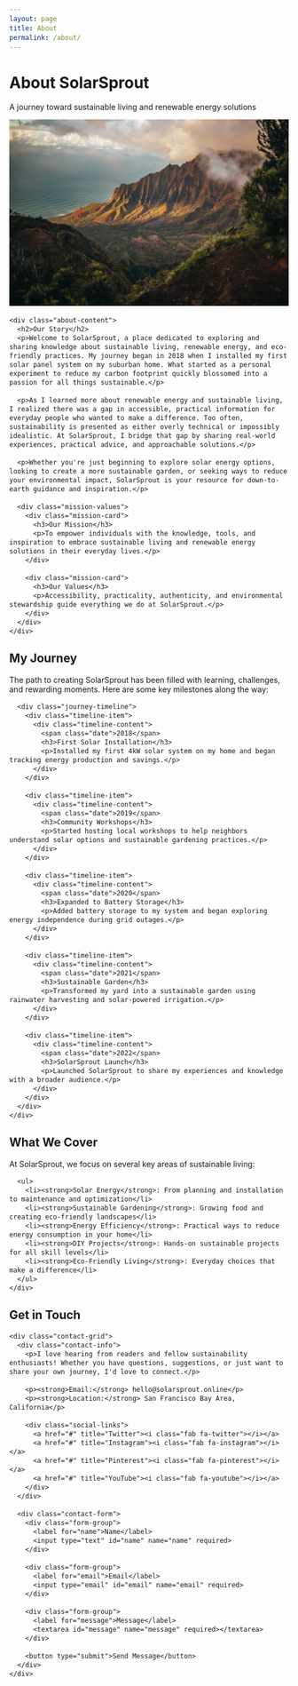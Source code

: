 ```yaml
---
layout: page
title: About
permalink: /about/
---
```


<div class="about-page">
  <div class="about-header">
    <h1>About SolarSprout</h1>
    <p class="subtitle">A journey toward sustainable living and renewable energy solutions</p>
  </div>
  
  <div class="about-section">
    <div class="about-image-container">
      <img src="/assets/images/about-image.jpg" alt="SolarSprout - Sustainable Living">
    </div>
    
    <div class="about-content">
      <h2>Our Story</h2>
      <p>Welcome to SolarSprout, a place dedicated to exploring and sharing knowledge about sustainable living, renewable energy, and eco-friendly practices. My journey began in 2018 when I installed my first solar panel system on my suburban home. What started as a personal experiment to reduce my carbon footprint quickly blossomed into a passion for all things sustainable.</p>
      
      <p>As I learned more about renewable energy and sustainable living, I realized there was a gap in accessible, practical information for everyday people who wanted to make a difference. Too often, sustainability is presented as either overly technical or impossibly idealistic. At SolarSprout, I bridge that gap by sharing real-world experiences, practical advice, and approachable solutions.</p>
      
      <p>Whether you're just beginning to explore solar energy options, looking to create a more sustainable garden, or seeking ways to reduce your environmental impact, SolarSprout is your resource for down-to-earth guidance and inspiration.</p>
      
      <div class="mission-values">
        <div class="mission-card">
          <h3>Our Mission</h3>
          <p>To empower individuals with the knowledge, tools, and inspiration to embrace sustainable living and renewable energy solutions in their everyday lives.</p>
        </div>
        
        <div class="mission-card">
          <h3>Our Values</h3>
          <p>Accessibility, practicality, authenticity, and environmental stewardship guide everything we do at SolarSprout.</p>
        </div>
      </div>
    </div>
  </div>
  
  <div class="about-section">
    <div class="about-content">
      <h2>My Journey</h2>
      <p>The path to creating SolarSprout has been filled with learning, challenges, and rewarding moments. Here are some key milestones along the way:</p>
      
      <div class="journey-timeline">
        <div class="timeline-item">
          <div class="timeline-content">
            <span class="date">2018</span>
            <h3>First Solar Installation</h3>
            <p>Installed my first 4kW solar system on my home and began tracking energy production and savings.</p>
          </div>
        </div>
        
        <div class="timeline-item">
          <div class="timeline-content">
            <span class="date">2019</span>
            <h3>Community Workshops</h3>
            <p>Started hosting local workshops to help neighbors understand solar options and sustainable gardening practices.</p>
          </div>
        </div>
        
        <div class="timeline-item">
          <div class="timeline-content">
            <span class="date">2020</span>
            <h3>Expanded to Battery Storage</h3>
            <p>Added battery storage to my system and began exploring energy independence during grid outages.</p>
          </div>
        </div>
        
        <div class="timeline-item">
          <div class="timeline-content">
            <span class="date">2021</span>
            <h3>Sustainable Garden</h3>
            <p>Transformed my yard into a sustainable garden using rainwater harvesting and solar-powered irrigation.</p>
          </div>
        </div>
        
        <div class="timeline-item">
          <div class="timeline-content">
            <span class="date">2022</span>
            <h3>SolarSprout Launch</h3>
            <p>Launched SolarSprout to share my experiences and knowledge with a broader audience.</p>
          </div>
        </div>
      </div>
    </div>
  </div>
  
  <div class="about-section">
    <div class="about-content">
      <h2>What We Cover</h2>
      <p>At SolarSprout, we focus on several key areas of sustainable living:</p>
      
      <ul>
        <li><strong>Solar Energy</strong>: From planning and installation to maintenance and optimization</li>
        <li><strong>Sustainable Gardening</strong>: Growing food and creating eco-friendly landscapes</li>
        <li><strong>Energy Efficiency</strong>: Practical ways to reduce energy consumption in your home</li>
        <li><strong>DIY Projects</strong>: Hands-on sustainable projects for all skill levels</li>
        <li><strong>Eco-Friendly Living</strong>: Everyday choices that make a difference</li>
      </ul>
    </div>
  </div>
  
  <div class="contact-section">
    <h2>Get in Touch</h2>
    
    <div class="contact-grid">
      <div class="contact-info">
        <p>I love hearing from readers and fellow sustainability enthusiasts! Whether you have questions, suggestions, or just want to share your own journey, I'd love to connect.</p>
        
        <p><strong>Email:</strong> hello@solarsprout.online</p>
        <p><strong>Location:</strong> San Francisco Bay Area, California</p>
        
        <div class="social-links">
          <a href="#" title="Twitter"><i class="fab fa-twitter"></i></a>
          <a href="#" title="Instagram"><i class="fab fa-instagram"></i></a>
          <a href="#" title="Pinterest"><i class="fab fa-pinterest"></i></a>
          <a href="#" title="YouTube"><i class="fab fa-youtube"></i></a>
        </div>
      </div>
      
      <div class="contact-form">
        <div class="form-group">
          <label for="name">Name</label>
          <input type="text" id="name" name="name" required>
        </div>
        
        <div class="form-group">
          <label for="email">Email</label>
          <input type="email" id="email" name="email" required>
        </div>
        
        <div class="form-group">
          <label for="message">Message</label>
          <textarea id="message" name="message" required></textarea>
        </div>
        
        <button type="submit">Send Message</button>
      </div>
    </div>
  </div>
</div>
